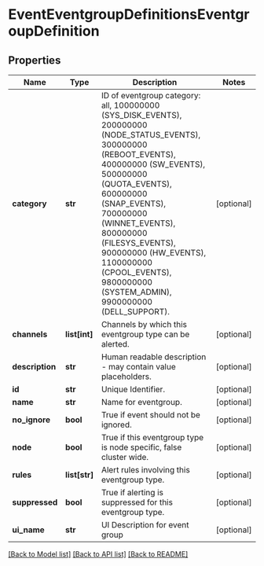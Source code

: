 # EventEventgroupDefinitionsEventgroupDefinition

## Properties
Name | Type | Description | Notes
------------ | ------------- | ------------- | -------------
**category** | **str** | ID of eventgroup category: all, 100000000 (SYS_DISK_EVENTS), 200000000 (NODE_STATUS_EVENTS), 300000000 (REBOOT_EVENTS), 400000000 (SW_EVENTS), 500000000 (QUOTA_EVENTS), 600000000 (SNAP_EVENTS), 700000000 (WINNET_EVENTS), 800000000 (FILESYS_EVENTS), 900000000 (HW_EVENTS), 1100000000 (CPOOL_EVENTS), 9800000000 (SYSTEM_ADMIN), 9900000000 (DELL_SUPPORT). | [optional] 
**channels** | **list[int]** | Channels by which this eventgroup type can be alerted. | [optional] 
**description** | **str** | Human readable description - may contain value placeholders. | [optional] 
**id** | **str** | Unique Identifier. | [optional] 
**name** | **str** | Name for eventgroup. | [optional] 
**no_ignore** | **bool** | True if event should not be ignored. | [optional] 
**node** | **bool** | True if this eventgroup type is node specific, false cluster wide. | [optional] 
**rules** | **list[str]** | Alert rules involving this eventgroup type. | [optional] 
**suppressed** | **bool** | True if alerting is suppressed for this eventgroup type. | [optional] 
**ui_name** | **str** | UI Description for event group | [optional] 

[[Back to Model list]](../README.md#documentation-for-models) [[Back to API list]](../README.md#documentation-for-api-endpoints) [[Back to README]](../README.md)


